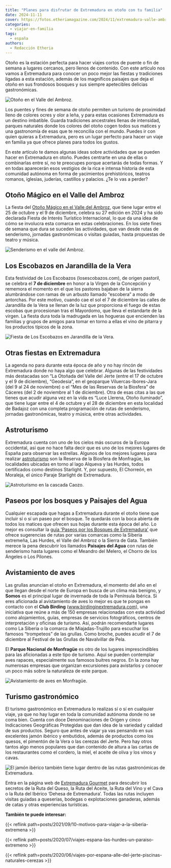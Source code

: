 ```yaml
---
title: "Planes para disfrutar de Extremadura en otoño con tu familia"
date: 2024-11-11
cover: https://fotos.etheriamagazine.com/2024/11/extremadura-valle-ambroz-paraguas.jpg
categories: 
  - viajar-en-familia
tags: 
  - españa
authors: 
  - Redacción Etheria
---
```


Otoño es la estación perfecta para hacer viajes cortos de puente o fin de semana a 
lugares cercanos, pero llenos de contenido. Con este artículo nos vamos a Extremadura 
para conocer un poco mejor las fiestas y tradiciones ligadas a esta estación, además de 
los magníficos paisajes que deja el otoño en sus frondosos bosques y sus siempre 
apetecibles delicias gastronómicas. 

![Otoño en el Valle del Ambroz.](https://fotos.etheriamagazine.com/2024/11/extremadura-valle-ambroz-paraguas.jpg "Otoño el en valle del Ambroz. © 'Otoño Mágico del Valle del Ambroz', Asociación DIVA.")

Los puentes y fines de semana de otoño permiten un turismo de proximidad lleno de 
colores ocres y olor a leña, y para estas ocasiones Extremadura es un destino imbatible. 
Guarda tradiciones ancestrales llenas de intensidad, parques naturales donde los colores 
del otoño cogen todos sus matices y una gastronomía de esas que te reconcilia con el 
mundo. Puedes ir con quien quieras a Extremadura, pero es un lugar perfecto para hacer 
un viaje en familia ya que ofrece planes para todos los gustos. 

En este artículo te damos algunas ideas sobre actividades que se pueden hacer en 
Extremadura en otoño. Puedes centrarte en una de ellas o combinarlas entre sí, no te 
preocupes porque acertarás de todas formas. Y en todas aparecerán esos vestigios de la 
rica e intensa historia de esta comunidad autónoma en forma de yacimientos 
prehistóricos, teatros romanos, iglesias, juderías, castillos y palacios. ¿Te lo vas a 
perder? 

## Otoño Mágico en el Valle del Ambroz

La fiesta del [Otoño Mágico en el Valle del 
Ambroz](https://visitambroz.es/otono_magico/otono-magico-2024/), que tiene lugar entre 
el 25 de octubre y el 9 de diciembre, celebra su 27 edición en 2024 y ha sido declarada 
Fiesta de Interés Turístico Internacional, lo que da una idea de cómo se involucra esta 
comarca en estas celebraciones. En los siete fines de semana que dura se suceden las 
actividades, que van desde rutas de senderismo, jornadas gastronómicas o visitas 
guiadas, hasta propuestas de teatro y música. 

![Senderismo en el valle del Ambroz.](https://fotos.etheriamagazine.com/2024/11/extremadura-senderismo-valle-ambroz.jpg "Senderismo en el valle del Ambroz. © © 'Otoño Mágico del Valle del Ambroz', Asociación DIVA.")

## Los Escobazos en Jarandilla de la Vera

Esta festividad de Los Escobazos (losescobazos.com), de origen pastoril, se celebra el 
**7 de diciembre** en honor a la Virgen de la Concepción y rememora el momento en el que 
los pastores bajaban de la sierra alumbrándose con ramas de un arbusto llamado 
“escobera” a modo de antorchas. Por este motivo, cuando cae el sol el 7 de diciembre las 
calles de Jarandilla de la Vera se llenan de la luz que proporciona el fuego de estas 
escobas que procesionan tras el Mayordomo, que lleva el estandarte de la virgen. La 
fiesta dura toda la madrugada en las hogueras que encienden las familias y grupos de 
amigos para tomar en torno a ellas el vino de pitarra y los productos típicos de la 
zona. 

![Fiesta de Los Escobazos en Jarandilla de la Vera.](https://fotos.etheriamagazine.com/2024/11/extremadura-escobazos.jpg "Fiesta de Los Escobazos en Jarandilla de la Vera. © Turismo de Extremadura.")

## Otras fiestas en Extremadura

La agenda no para durante esta época de año y no hay rincón de Extremadura donde no haya 
algo que celebrar. Algunas de las festividades más destacadas son “La Otoñada del Valle 
del Jerte (entre el 17 de octubre y el 9 de diciembre), “Geodesia”, en el geoparque 
Viluercas-Ibores-Jara (del 9 al 24 de noviembre) o el “Mes de las Reservas de la 
Biosfera" de Cáceres (del 2 de noviembre al 1 de diciembre). Otra de esas citas a las 
que tienes que acudir alguna vez en la vida es “Luce Llerena, Otoño iluminado”, que 
tiene lugar entre el 4 de octubre y el 28 de diciembre en esta localidad de Badajoz con 
una completa programación de rutas de senderismo, jornadas gastronómicas, teatro y 
música, entre otras actividades. 

## Astroturismo

Extremadura cuenta con uno de los cielos más oscuros de la Europa occidental, así que no 
hace falta decir que es uno de los mejores lugares de España para observar las 
estrellas. Algunos de los mejores lugares para realizar 
[astroturismo](https://www.turismoextremadura.com/es/ven-a-extremadura/astroturismo/) 
son la Reserva de la Biosfera de Monfragüe, las localidades ubicadas en torno al lago 
Alqueva y las Hurdes, todos certificados como destinos Starlight. Y, por supuesto, El 
Chorreón, en Moraleja, el único Paraje Starlight de Extremadura. 

![Astroturismo en la cascada Caozo.](https://fotos.etheriamagazine.com/2024/11/extremadura-Astroturismo.jpg "Astroturismo en la cascada Caozo. © Turismo de Extremadura.")

## Paseos por los bosques y Paisajes del Agua

Cualquier escapada que hagas a Extremadura durante el otoño tiene que incluir sí o sí un 
paseo por el bosque. Te quedarás con la boca abierta de todos los matices que ofrecen 
sus hojas durante esta época del año. Lo mejor es consultar la [guía 'Paseos por los 
Bosques de Extremadura'](https://issuu.com/extremadura_tur/docs/paseos_por_los_bosques) 
que ofrece sugerencias de rutas por varias comarcas como la Siberia extremeña, Las 
Hurdes, el Valle del Ambroz o la Sierra de Gata. También merece la pena descubrir los 
llamados **Paisajes del Agua** con rutas de senderismo hasta lugares como el Meandro del 
Melero, el Chorro de los Ángeles o Los Pilones. 

## Avistamiento de aves

Las grullas anuncian el otoño en Extremadura, el momento del año en el que llegan desde 
el norte de Europa en busca de un clima más benigno, y **Somos** es el principal lugar 
de invernada de toda la Península Ibérica. Si eres aficionada al avistamiento de aves lo 
mejor es que te pongas en contacto con el **Club Birding** 
(www.birdinginextremadura.com), una iniciativa que reúne a más de 150 empresas 
relacionadas con esta actividad como alojamientos, guías, empresas de servicios 
fotográficos, centros de interpretación y oficinas de turismo. Así, podrán recomendarte 
lugares como La Siberia o la comarca de Miajadas-Trujillo para escuchar los famosos 
“trompeteos” de las grullas. Como broche, puedes acudir el 7 de diciembre al Festival de 
las Grullas de Navalvillar de Pela. 

El **Parque Nacional de Monfragüe** es otro de los lugares imprescindibles para las 
aficionadas a este tipo de turismo. Aquí se pueden contemplar aves rapaces, 
especialmente sus famosos buitres negros. En la zona hay numerosas empresas que 
organizan excursiones para avistarlos y conocer un poco más sobre la naturaleza de este 
parque. 

![Avistamiento de aves en Monfragüe.](https://fotos.etheriamagazine.com/2024/11/extremadura-avistamiento-monfrague.jpg "Avistamiento de aves en Monfragüe. © Turismo de Extremadura.")

## Turismo gastronómico

El turismo gastronómico en Extremadura lo realizas sí o sí en cualquier viaje, ya que no 
hay lugar en toda la comunidad autónoma donde no se coma bien. Cuenta con doce 
Denominaciones de Origen y cinco Indicaciones Geográficas Protegidas que dan idea de la 
variedad y calidad de sus productos. Seguro que antes de viajar ya vas pensando en sus 
excelentes jamón ibérico y embutidos, además de productos como los quesos, el pimentón 
de la Vera o las cerezas del Jerte. Pero hay otros tantos algo menos populares que dan 
contenido de altura a las cartas de los restaurantes como el cordero, la miel, el aceite 
de oliva y los vinos y cavas. 

![El jamón ibérico también tiene lugar dentro de las rutas gastronómicas de Extremadura.](https://fotos.etheriamagazine.com/2024/11/extremadura-productos-gastronomicos-jamon.jpg "El jamón ibérico también tiene lugar dentro de las rutas gastronómicas de Extremadura. © Turismo de Extremadura.")

Entra en la página web de [Extremadura 
Gourmet](https://www.turismoextremadura.com/es/ven-a-extremadura/Extremadura-Gourmet-Gastronomia-00001/) 
para descubrir los secretos de la Ruta del Queso, la Ruta del Aceite, la Ruta del Vino y 
el Cava o la Ruta del Ibérico ‘Dehesa de Extremadura’. Todas las rutas incluyen visitas 
guiadas a queserías, bodegas o explotaciones ganaderas, además de catas y otras 
experiencias turísticas. 

**También te puede interesar:** 

{{< reflink path=posts/2021/09/10-motivos-para-viajar-a-la-siberia-extremena >}} 

{{< reflink path=posts/2020/07/viajes-espana-las-hurdes-un-paraiso-extremeno >}} 

{{< reflink 
path=posts/2020/06/viajes-por-espana-alle-del-jerte-piscinas-naturales-cerezas >}}
